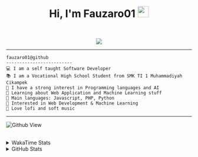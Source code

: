 <h1 align="center">
Hi, I'm Fauzaro01
  <img src="https://media.giphy.com/media/hvRJCLFzcasrR4ia7z/giphy.gif" width="30"></h1>
<br/>

<p align="center">
  <a href="https://github.com/DenverCoder1/readme-typing-svg">
    <img src="https://readme-typing-svg.herokuapp.com?lines=Chill%20and%20Coding;Full+Stack+Web+Developer;Student;Software%20Develover;Always%20learning%20new%20things&center=true&width=380&height=45">
  </a>
</p>

<hr>

```
fauzaro01@github
-------------------------
💻 I am a self taught Software Developer
📚 I am a Vocational High School Student from SMK TI 1 Muhammadiyah Cikampek
📝 I have a strong interest in Programming languages and AI
🌱 Learning about Web Application and Machine Learning stuff
🌟 Main languages: Javascript, PHP, Python
🚩 Interested in Web Development & Machine Learning
🎵 Love lofi and soft music 
```

<hr>

![Github View](https://komarev.com/ghpvc/?username=fauzaro01&style=flat-square)
<br><br>
<details>
  <summary>
     WakaTime Stats
  </summary>
  <br>
  <!--START_SECTION:waka-->

```txt
From: 10 September 2021 - To: 14 May 2025

Total Time: 840 hrs 17 mins

JavaScript          252 hrs 1 min   ███████▒░░░░░░░░░░░░░░░░░   29.99 %
PHP                 174 hrs 47 mins █████▒░░░░░░░░░░░░░░░░░░░   20.80 %
HTML                100 hrs 55 mins ███░░░░░░░░░░░░░░░░░░░░░░   12.01 %
Blade Template      83 hrs 45 mins  ██▒░░░░░░░░░░░░░░░░░░░░░░   09.97 %
EJS                 56 hrs 49 mins  █▓░░░░░░░░░░░░░░░░░░░░░░░   06.76 %
Java                41 hrs 50 mins  █▒░░░░░░░░░░░░░░░░░░░░░░░   04.98 %
CSS                 33 hrs 23 mins  █░░░░░░░░░░░░░░░░░░░░░░░░   03.97 %
JSON                31 hrs          █░░░░░░░░░░░░░░░░░░░░░░░░   03.69 %
Python              13 hrs 52 mins  ▒░░░░░░░░░░░░░░░░░░░░░░░░   01.65 %
Other               6 hrs 27 mins   ▒░░░░░░░░░░░░░░░░░░░░░░░░   00.77 %
```

<!--END_SECTION:waka-->
</details>
<details>
  <summary>
    GitHub Stats
  </summary>
  <br>
  <div align="center">
    <img src="https://github-readme-stats.vercel.app/api?username=Fauzaro01&show_icons=true&theme=algolia" alt="Fauzaro01's GitHub Stats" style="margin: 20px;" />
    <img src="https://github-readme-streak-stats.herokuapp.com/?user=Fauzaro01&theme=algolia" alt="Fauzaro01's GitHub Streak" style="margin: 20px;" />
  </div>

  <div align="center">
    <img src="https://github-readme-stats.vercel.app/api?username=Fauzaro01&show_icons=true&locale=en&count_private=true&hide_rank=true&custom_title=My%20GitHub%20Stats&disable_animations=true&theme=algolia" alt="Fauzaro01's Stars" style="margin: 20px;" />
    <img src="https://github-readme-stats.vercel.app/api/top-langs/?username=Fauzaro01&langs_count=8&theme=algolia&layout=compact" alt="Top Languages" style="margin: 20px;" />
  </div>
</details>
